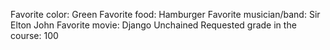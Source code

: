Favorite color: Green
Favorite food: Hamburger
Favorite musician/band: Sir Elton John
Favorite movie: Django Unchained
Requested grade in the course: 100
